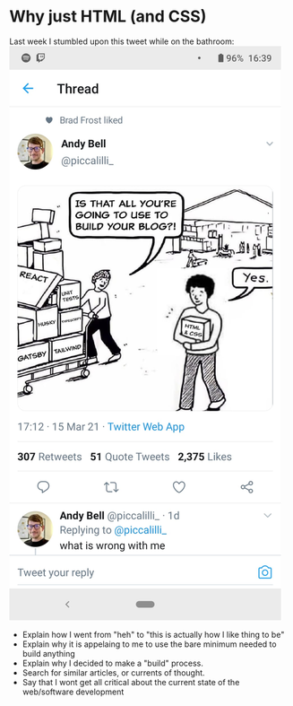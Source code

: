 # Why just HTML (and CSS)

Last week I stumbled upon this tweet while on the bathroom:
![alt text](../assets/images/just_html.jpeg "Logo Title Text 1")

- Explain how I went from "heh" to "this is actually how I like thing to be"
- Explain why it is appelaing to me to use the bare minimum needed to build
anything
- Explain why I decided to make a "build" process.
- Search for similar articles, or currents of thought.
- Say that I wont get all critical about the current state of the web/software
development
